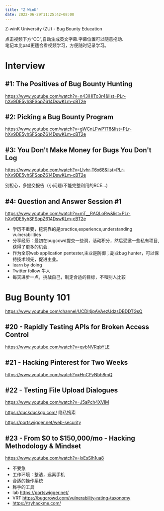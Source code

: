 ```yaml
---
title: "Z WinK"
date: 2022-06-29T11:25:42+08:00
---
```


Z-winK University (ZU) - Bug Bounty Education

点击视频下方“CC”,自动生成英文字幕.字幕位置可以随意拖动.  
笔记本比pad更适合看视频学习，方便随时记录学习。

# Interview

## #1: The Positives of Bug Bounty Hunting
https://www.youtube.com/watch?v=n43iHITo3r4&list=PLr-hXv9DE5yhSFSopZ614DswKLm-cBT2e

## #2: Picking a Bug Bounty Program

https://www.youtube.com/watch?v=gWCnLPwP1T8&list=PLr-hXv9DE5yhSFSopZ614DswKLm-cBT2e

## #3: You Don't Make Money for Bugs You Don't Log

https://www.youtube.com/watch?v=Llvhr-T6x68&list=PLr-hXv9DE5yhSFSopZ614DswKLm-cBT2e

别担心，多提交报告（小问题/不能完整利用的RCE...)
## #4: Question and Answer Session #1

https://www.youtube.com/watch?v=mT__RAQLoRw&list=PLr-hXv9DE5yhSFSopZ614DswKLm-cBT2e

 - 学历不重要，挖洞靠的是practice,experience,understanding vulnerabilities
 - 分享经历：最初在bugcowd提交一些洞，活动积分，然后受邀一些私有项目,获得了更多的机会.
 - 作为全职web application pentester,主业是防御；副业bug hunter，可以保持技术领先，促进主业。
 - learn by doing
 - Twitter follow 牛人
 - 每天进步一点，挑战自己，制定合适的目标，不和别人比较


# Bug Bounty 101

https://www.youtube.com/channel/UCDl4jpAVAezUdzsDBDDTGsQ

## #20 - Rapidly Testing APIs for Broken Access Control

https://www.youtube.com/watch?v=qvbNVRqbYLE

## #21 - Hacking Pinterest for Two Weeks

https://www.youtube.com/watch?v=HnCPyNbh8mQ


## #22 - Testing File Upload Dialogues

https://www.youtube.com/watch?v=J5aPch4XVIM

https://duckduckgo.com/  隐私搜索

https://portswigger.net/web-security


## #23 - From $0 to $150,000/mo - Hacking Methodology & Mindset

https://www.youtube.com/watch?v=lxEsSlh1ua8
- 不要急
- 工作环境：整洁，远离手机
- 合适的操作系统
- 称手的工具
- lab   https://portswigger.net/
- VRT   https://bugcrowd.com/vulnerability-rating-taxonomy
- https://tryhackme.com/




